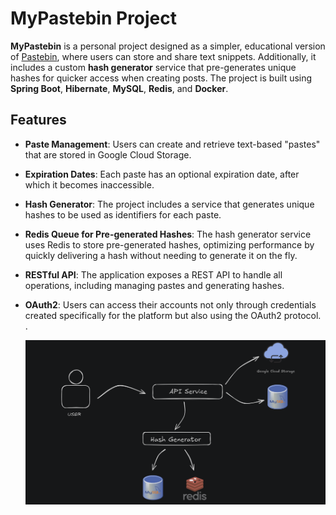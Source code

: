 # MyPastebin Project

**MyPastebin** is a personal project designed as a simpler, educational version of [Pastebin](https://pastebin.com/), where users can store and share text snippets. 
Additionally, it includes a custom **hash generator** service that pre-generates unique hashes for quicker access when creating posts. The project is built using **Spring Boot**, **Hibernate**, **MySQL**, **Redis**, and **Docker**.

## Features

- **Paste Management**: Users can create and retrieve text-based "pastes" that are stored in Google Cloud Storage.
- **Expiration Dates**: Each paste has an optional expiration date, after which it becomes inaccessible.
- **Hash Generator**: The project includes a service that generates unique hashes to be used as identifiers for each paste.
- **Redis Queue for Pre-generated Hashes**: The hash generator service uses Redis to store pre-generated hashes, optimizing performance by quickly delivering a hash without needing to generate it on the fly.
- **RESTful API**: The application exposes a REST API to handle all operations, including managing pastes and generating hashes.
- **OAuth2**: Users can access their accounts not only through credentials created specifically for the platform but also using the OAuth2 protocol.  .

  ![System Overview](https://github.com/mypastebin/.github/blob/main/shema_mpb.png)
